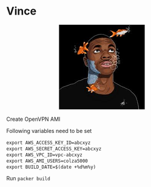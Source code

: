 # Vince 

<p align="center">
  <img src="misc/vince.jpeg">
</p>

Create OpenVPN AMI

Following variables need to be set

```
export AWS_ACCESS_KEY_ID=abcxyz
export AWS_SECRET_ACCESS_KEY=abcxyz
export AWS_VPC_ID=vpc-abcxyz
export AWS_AMI_USERS=colza5000
export BUILD_DATE=$(date +%d%m%y)
```
Run
`packer build`
